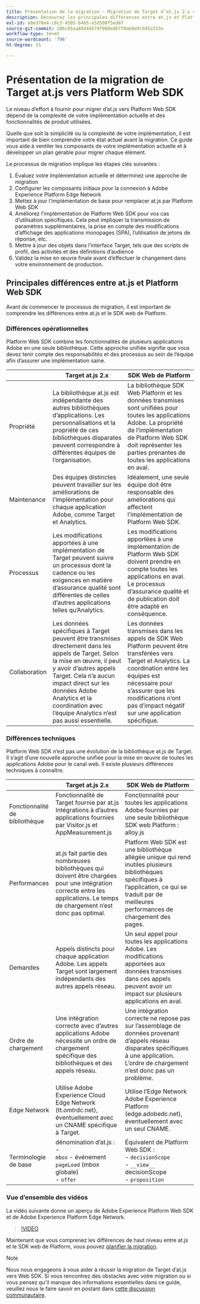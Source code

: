 ```yaml
---
title: Présentation de la migration - Migration de Target d’at.js 2.x vers Web SDK
description: Découvrez les principales différences entre at.js et Platform Web SDK et comment planifier vos efforts de migration.
exl-id: a8ed78e4-c8c2-4505-b4b5-e5d508f5ed87
source-git-commit: 286c85aa88d44574f00ded67f0de8e0c945a153e
workflow-type: tm+mt
source-wordcount: '796'
ht-degree: 1%

---
```


# Présentation de la migration de Target at.js vers Platform Web SDK

Le niveau d’effort à fournir pour migrer d’at.js vers Platform Web SDK dépend de la complexité de votre implémentation actuelle et des fonctionnalités de produit utilisées.

Quelle que soit la simplicité ou la complexité de votre implémentation, il est important de bien comprendre votre état actuel avant la migration. Ce guide vous aide à ventiler les composants de votre implémentation actuelle et à développer un plan gérable pour migrer chaque élément.

Le processus de migration implique les étapes clés suivantes :

1. Évaluez votre implémentation actuelle et déterminez une approche de migration
1. Configurer les composants initiaux pour la connexion à Adobe Experience Platform Edge Network
1. Mettez à jour l’implémentation de base pour remplacer at.js par Platform Web SDK
1. Améliorez l’implémentation de Platform Web SDK pour vos cas d’utilisation spécifiques. Cela peut impliquer la transmission de paramètres supplémentaires, la prise en compte des modifications d’affichage des applications monopages (SPA), l’utilisation de jetons de réponse, etc.
1. Mettre à jour des objets dans l’interface Target, tels que des scripts de profil, des activités et des définitions d’audience
1. Validez la mise en œuvre finale avant d’effectuer le changement dans votre environnement de production.

## Principales différences entre at.js et Platform Web SDK

Avant de commencer le processus de migration, il est important de comprendre les différences entre at.js et le SDK web de Platform.

### Différences opérationnelles

Platform Web SDK combine les fonctionnalités de plusieurs applications Adobe en une seule bibliothèque. Cette approche unifiée signifie que vous devez tenir compte des responsabilités et des processus au sein de l’équipe afin d’assurer une implémentation saine.

| | Target at.js 2.x | SDK Web de Platform |
|---|---|---|
| Propriété | La bibliothèque at.js est indépendante des autres bibliothèques d’applications. Les personnalisations et la propriété de ces bibliothèques disparates peuvent correspondre à différentes équipes de l’organisation. | La bibliothèque SDK Web Platform et les données transmises sont unifiées pour toutes les applications Adobe. La propriété de l’implémentation de Platform Web SDK doit représenter les parties prenantes de toutes les applications en aval. |
| Maintenance | Des équipes distinctes peuvent travailler sur les améliorations de l’implémentation pour chaque application Adobe, comme Target et Analytics. | Idéalement, une seule équipe doit être responsable des améliorations qui affectent l’implémentation de Platform Web SDK. |
| Processus | Les modifications apportées à une implémentation de Target peuvent suivre un processus dont la cadence ou les exigences en matière d’assurance qualité sont différentes de celles d’autres applications telles qu’Analytics. | Les modifications apportées à une implémentation de Platform Web SDK doivent prendre en compte toutes les applications en aval. Le processus d’assurance qualité et de publication doit être adapté en conséquence. |
| Collaboration | Les données spécifiques à Target peuvent être transmises directement dans les appels de Target. Selon la mise en œuvre, il peut y avoir d’autres appels Target. Cela n’a aucun impact direct sur les données Adobe Analytics et la coordination avec l’équipe Analytics n’est pas aussi essentielle. | Les données transmises dans les appels de SDK Web Platform peuvent être transférées vers Target et Analytics. La coordination entre les équipes est nécessaire pour s’assurer que les modifications n’ont pas d’impact négatif sur une application spécifique. |

### Différences techniques

Platform Web SDK n’est pas une évolution de la bibliothèque at.js de Target. Il s’agit d’une nouvelle approche unifiée pour la mise en œuvre de toutes les applications Adobe pour le canal web. Il existe plusieurs différences techniques à connaître.

| | Target at.js 2.x | SDK Web de Platform |
|---|---|---|
| Fonctionnalité de bibliothèque | Fonctionnalité de Target fournie par at.js Intégrations à d’autres applications fournies par Visitor.js et AppMeasurement.js | Fonctionnalité pour toutes les applications Adobe fournies par une seule bibliothèque SDK web Platform : alloy.js |
| Performances | at.js fait partie des nombreuses bibliothèques qui doivent être chargées pour une intégration correcte entre les applications. Le temps de chargement n’est donc pas optimal. | Platform Web SDK est une bibliothèque allégée unique qui rend inutiles plusieurs bibliothèques spécifiques à l’application, ce qui se traduit par de meilleures performances de chargement des pages. |
| Demandes | Appels distincts pour chaque application Adobe. Les appels Target sont largement indépendants des autres appels réseau. | Un seul appel pour toutes les applications Adobe. Les modifications apportées aux données transmises dans ces appels peuvent avoir un impact sur plusieurs applications en aval. |
| Ordre de chargement | Une intégration correcte avec d’autres applications Adobe nécessite un ordre de chargement spécifique des bibliothèques et des appels réseau. | Une intégration correcte ne repose pas sur l’assemblage de données provenant d’appels réseau disparates spécifiques à une application. L’ordre de chargement n’est donc pas un problème. |
| Edge Network | Utilise Adobe Experience Cloud Edge Network (tt.omtrdc.net), éventuellement avec un CNAME spécifique à Target. | Utilise l’Edge Network Adobe Experience Platform (edge.adobedc.net), éventuellement avec un seul CNAME. |
| Terminologie de base | dénomination d’at.js : <br> - <br> `mbox` - événement `pageLoad` (mbox globale) <br> - `offer` | Équivalent de Platform Web SDK : <br> - `decisionScope` <br> - `__view__` decisionScope <br> - `proposition` |

### Vue d’ensemble des vidéos

La vidéo suivante donne un aperçu de Adobe Experience Platform Web SDK et de Adobe Experience Platform Edge Network.

>[!VIDEO](https://video.tv.adobe.com/v/34141/?learn=on&enablevpops)

Maintenant que vous comprenez les différences de haut niveau entre at.js et le SDK web de Platform, vous pouvez [planifier la migration](plan-migration.md).

>[!NOTE]
>
>Nous nous engageons à vous aider à réussir la migration de Target d’at.js vers Web SDK. Si vous rencontrez des obstacles avec votre migration ou si vous pensez qu&#39;il manque des informations essentielles dans ce guide, veuillez nous le faire savoir en postant dans [cette discussion communautaire](https://experienceleaguecommunities.adobe.com/t5/adobe-experience-platform-data/tutorial-discussion-migrate-target-from-at-js-to-web-sdk/m-p/575587?profile.language=fr#M463).
